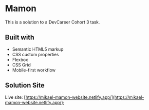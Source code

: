 # Mamon
This is a solution to a DevCareer Cohort 3 task.

## Built with
  - Semantic HTML5 markup
  - CSS custom properties
  - Flexbox
  - CSS Grid
  - Mobile-first workflow

## Solution Site
Live site: [https://mikael-mamon-website.netlify.app/](https://mikael-mamon-website.netlify.app/);
